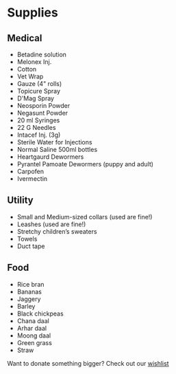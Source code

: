 Supplies
==========

Medical
----
* Betadine solution
* Melonex Inj.
* Cotton
* Vet Wrap
* Gauze (4" rolls)
* Topicure Spray
* D'Mag Spray
* Neosporin Powder
* Negasunt Powder
* 20 ml Syringes
* 22 G Needles
* Intacef Inj. (3g)
* Sterile Water for Injections
* Normal Saline 500ml bottles
* Heartgaurd Dewormers
* Pyrantel Pamoate Dewormers (puppy and adult)
* Carpofen
* Ivermectin

Utility
-----
* Small and Medium-sized collars (used are fine!)
* Leashes (used are fine!)
* Stretchy children’s sweaters
* Towels
* Duct tape

Food
-----
* Rice bran
* Bananas
* Jaggery
* Barley
* Black chickpeas
* Chana daal
* Arhar daal
* Moong daal
* Green grass
* Straw


Want to donate something bigger? Check out our [wishlist]( ?p=wishlist "wishlist" )
